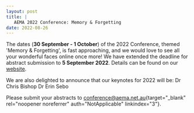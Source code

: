 ```yaml
---
layout: post
title: |
   AEMA 2022 Conference: Memory & Forgetting
date: 2022-08-26
---
```


<div>



The dates (**30 September - 1 October**) of the 2022
Conference, themed 'Memory & Forgetting', is fast approaching, and we
would love to see all your wonderful faces online once more! We have
extended the deadline for abstract submission to **5 September 2022**.
Details can be found on our
[website](https://www.aema.net.au/conference.html).

We are
also delighted to announce that our keynotes for 2022 will be:
Dr
Chris Bishop
Dr Erin Sebo

Please submit your abstracts
to
[conference@aema.net.au](mailto:conference@aema.net.au){target="_blank"
rel="noopener noreferrer" auth="NotApplicable"
linkindex="3"}.



</div>
